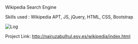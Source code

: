 Wikipedia Search Engine 

Skills used : Wikipedia APT, JS, jQuery, HTML, CSS, Bootstrap

![Log](http://s23.postimg.org/tfjt52ld7/wiki.png)


Project Link: http://nairuzabulhul.esy.es/wikipedia/index.html



